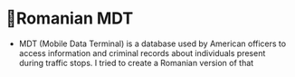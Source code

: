 # 🚓Romanian MDT

- MDT (Mobile Data Terminal) is a database used by American officers to access information and criminal records about individuals present during traffic stops. 
I tried to create a Romanian version of that

